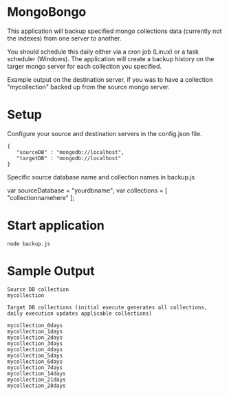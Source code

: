 # MongoBongo
This application will backup specified mongo collections data (currently not the indexes) from one server to another.

You should schedule this daily either via a cron job (Linux) or a task scheduler (Windows).
The application will create a backup history on the targer mongo server for each collection you specified.

Example output on the destination server, if you was to have a collection "mycollection" backed up from the source mongo server.


# Setup

Configure your source and destination servers in the config.json file.

```
{
   "sourceDB" : "mongodb://localhost",
   "targetDB" : "mongodb://localhost"
}
```

Specific source database name and collection names in backup.js

var sourceDatabase = "yourdbname";
var collections = [
                   "collectionnamehere"
];


# Start application

```
node backup.js
```

# Sample Output

```
Source DB collection
mycollection

Target DB collections (initial execute generates all collections, daily execution updates applicable collections)

mycollection_0days
mycollection_1days 
mycollection_2days 
mycollection_3days 
mycollection_4days 
mycollection_5days 
mycollection_6days 
mycollection_7days 
mycollection_14days 
mycollection_21days 
mycollection_28days 
```
 
